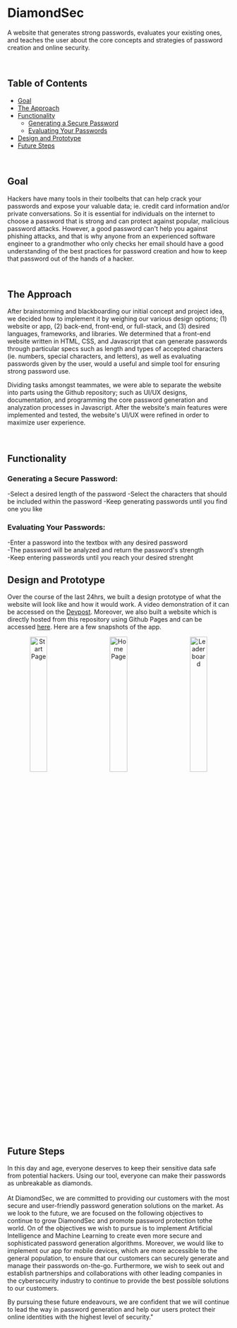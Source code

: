 # DiamondSec
A website that generates strong passwords, evaluates your existing ones, and teaches the user about the core concepts and strategies of password creation and online security.

</br>

## Table of Contents
- [Goal](#goal)
- [The Approach](#the-approach)
- [Functionality](#functionality)
  - [Generating a Secure Password](#generating-a-secure-password)
  - [Evaluating Your Passwords](#evaluating-your-passwords)
- [Design and Prototype](#design-and-prototype)
- [Future Steps](#future-steps)
  
</br>

## Goal
Hackers have many tools in their toolbelts that can help crack your passwords and expose your valuable data; ie. credit card information and/or private conversations. So it is essential for individuals on the internet to choose a password that is strong and can protect against popular, malicious password attacks. However, a good password can't help you against phishing attacks, and that is why anyone from an experienced software engineer to a grandmother who only checks her email should have a good understanding of the best practices for password creation and how to keep that password out of the hands of a hacker.

</br>

## The Approach
After brainstorming and blackboarding our initial concept and project idea, we decided how to implement it by weighing our various design options; (1) website or app, (2) back-end, front-end, or full-stack, and (3) desired languages, frameworks, and libraries. We determined that a front-end website written in HTML, CSS, and Javascript that can generate passwords through particular specs such as length and types of accepted characters (ie. numbers, special characters, and letters), as well as evaluating passwords given by the user, would a useful and simple tool for ensuring strong password use.

Dividing tasks amongst teammates, we were able to separate the website into parts using the Github repository; such as UI/UX designs, documentation, and programming the core password generation and analyzation processes in Javascript. After the website's main features were implemented and tested, the website's UI/UX were refined in order to maximize user experience. 

</br>

## Functionality

### Generating a Secure Password:

-Select a desired length of the password
-Select the characters that should be included within the password
-Keep generating passwords until you find one you like


### Evaluating Your Passwords:

-Enter a password into the textbox with any desired password
</br>
-The password will be analyzed and return the password's strength
</br>
-Keep entering passwords until you reach your desired strenght
</br>

## Design and Prototype
Over the course of the last 24hrs, we built a design prototype of what the website will look like and how it would work. A video demonstration of it can be accessed on the [Devpost](https://devpost.com/software/sustainu-app). Moreover, we also built a website which is directly hosted from this repository using Github Pages and can be accessed [here](https://kritgrover.github.io/htv-sustainu/). Here are a few snapshots of the app.

<p align="center">
<img src="images/s1.jpg" align="left" width=28% alt="Start Page"> <img src="images/Home.jpg" width=28% alt="Home Page"> <img src="images/leaderboard.jpg" align="right" width=28% alt="Leaderboard">
</p>

</br>

## Future Steps
In this day and age, everyone deserves to keep their sensitive data safe from potential hackers. Using our tool, everyone can make their passwords as unbreakable as diamonds.<br>
<br>
At DiamondSec, we are committed to providing our customers with the most secure and user-friendly password generation solutions on the market. As we look to the future, we are focused on the following objectives to continue to grow DiamondSec and promote password protection tothe world. On of the objectives we wish to pursue is to implement Artificial Intelligence and Machine Learning to create even more secure and sophisticated password generation algorithms. Moreover, we would like to implement our app for mobile devices, which are more accessible to the general population, to ensure that our customers can securely generate and manage their passwords on-the-go. Furthermore, we wish to seek out and establish partnerships and collaborations with other leading companies in the cybersecurity industry to continue to provide the best possible solutions to our customers.<br>

By pursuing these future endeavours, we are confident that we will continue to lead the way in password generation and help our users protect their online identities with the highest level of security."
</br>
